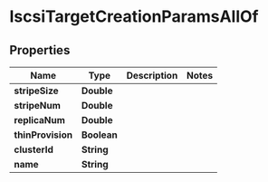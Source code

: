 

# IscsiTargetCreationParamsAllOf


## Properties

Name | Type | Description | Notes
------------ | ------------- | ------------- | -------------
**stripeSize** | **Double** |  | 
**stripeNum** | **Double** |  | 
**replicaNum** | **Double** |  | 
**thinProvision** | **Boolean** |  | 
**clusterId** | **String** |  | 
**name** | **String** |  | 



